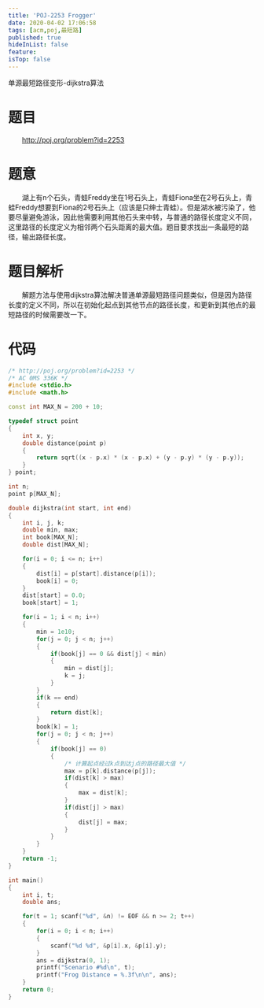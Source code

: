```yaml
---
title: 'POJ-2253 Frogger'
date: 2020-04-02 17:06:58
tags: [acm,poj,最短路]
published: true
hideInList: false
feature: 
isTop: false
---
```

单源最短路径变形-dijkstra算法
<!-- more -->

# 题目
&emsp;&emsp;<http://poj.org/problem?id=2253>

# 题意
&emsp;&emsp;湖上有n个石头，青蛙Freddy坐在1号石头上，青蛙Fiona坐在2号石头上，青蛙Freddy想要到Fiona的2号石头上（应该是只绅士青蛙）。但是湖水被污染了，他要尽量避免游泳，因此他需要利用其他石头来中转，与普通的路径长度定义不同，这里路径的长度定义为相邻两个石头距离的最大值。题目要求找出一条最短的路径，输出路径长度。

# 题目解析
&emsp;&emsp;解题方法与使用dijkstra算法解决普通单源最短路径问题类似，但是因为路径长度的定义不同，所以在初始化起点到其他节点的路径长度，和更新到其他点的最短路径的时候需要改一下。

# 代码
```cpp
/* http://poj.org/problem?id=2253 */
/* AC 0MS 336K */
#include <stdio.h>
#include <math.h>

const int MAX_N = 200 + 10;

typedef struct point
{
	int x, y;
	double distance(point p)
	{
		return sqrt((x - p.x) * (x - p.x) + (y - p.y) * (y - p.y));
	}
} point;

int n;
point p[MAX_N];

double dijkstra(int start, int end)
{
	int i, j, k;
	double min, max;
	int book[MAX_N];
	double dist[MAX_N];

	for(i = 0; i <= n; i++)
	{
		dist[i] = p[start].distance(p[i]);
		book[i] = 0;
	}
	dist[start] = 0.0;
	book[start] = 1;

	for(i = 1; i < n; i++)
	{
		min = 1e10;
		for(j = 0; j < n; j++)
		{
			if(book[j] == 0 && dist[j] < min)
			{
				min = dist[j];
				k = j;
			}
		}
		if(k == end)
		{
			return dist[k];
		}
		book[k] = 1;
		for(j = 0; j < n; j++)
		{
			if(book[j] == 0)
			{
				/* 计算起点经过k点到达j点的路径最大值 */
				max = p[k].distance(p[j]);
				if(dist[k] > max)
				{
					max = dist[k];
				}
				if(dist[j] > max)
				{
					dist[j] = max;
				}
			}
		}
	}
	return -1;
}

int main()
{
	int i, t;
	double ans;

	for(t = 1; scanf("%d", &n) != EOF && n >= 2; t++)
	{
		for(i = 0; i < n; i++)
		{
			scanf("%d %d", &p[i].x, &p[i].y);
		}
		ans = dijkstra(0, 1);
		printf("Scenario #%d\n", t);
		printf("Frog Distance = %.3f\n\n", ans);
	}
	return 0;
}

```